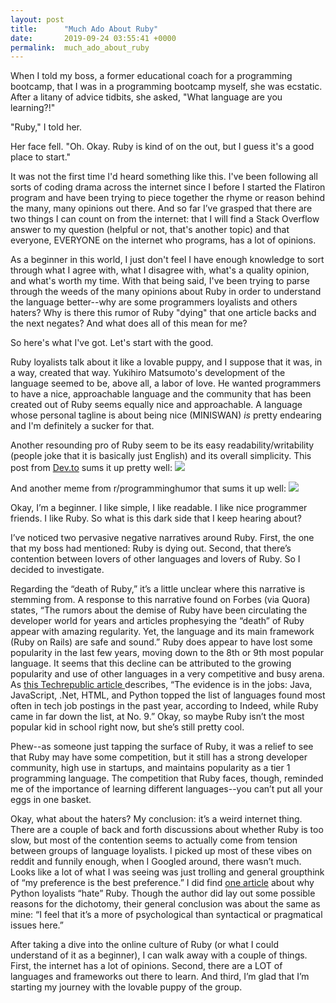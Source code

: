 ```yaml
---
layout: post
title:      "Much Ado About Ruby"
date:       2019-09-24 03:55:41 +0000
permalink:  much_ado_about_ruby
---
```



When I told my boss, a former educational coach for a programming bootcamp, that I was in a programming bootcamp myself, she was ecstatic. After a litany of advice tidbits, she asked, "What language are you learning?!"

"Ruby," I told her. 

Her face fell. "Oh. Okay. Ruby is kind of on the out, but I guess it's a good place to start."

It was not the first time I'd heard something like this. I've been following all sorts of coding drama across the internet since I before I started the Flatiron program and have been trying to piece together the rhyme or reason behind the many, many opinions out there. And so far I’ve grasped that there are two things I can count on from the internet: that I will find a Stack Overflow answer to my question (helpful or not, that's another topic) and that everyone, EVERYONE on the internet who programs, has a lot of opinions. 

As a beginner in this world, I just don't feel I have enough knowledge to sort through what I agree with, what I disagree with, what's a quality opinion, and what's worth my time. With that being said, I've been trying to parse through the weeds of the many opinions about Ruby in order to understand the language better--why are some programmers loyalists and others haters? Why is there this rumor of Ruby "dying" that one article backs and the next negates? And what does all of this mean for me? 

So here's what I've got. Let's start with the good. 

Ruby loyalists talk about it like a lovable puppy, and I suppose that it was, in a way, created that way. Yukihiro Matsumoto's development of the language seemed to be, above all, a labor of love. He wanted programmers to have a nice, approachable language and the community that has been created out of Ruby seems equally nice and approachable. A language whose personal tagline is about being nice (MINISWAN) *is* pretty endearing and I'm definitely a sucker for that. 

Another resounding pro of Ruby seem to be its easy readability/writability (people joke that it is basically just English) and its overall simplicity. This post from [Dev.to](http://https://dev.to/zalom/comment/494c) sums it up pretty well: ![](http://https://drive.google.com/file/d/15NQ2v1RXX49FUTrEYrIHC59JsoWXbi4l/view?usp=sharing)

And another meme from r/programminghumor that sums it up well:
![](https://drive.google.com/file/d/1aN9wbZnpnDnxVtRaDsxfw8JzVhgAPoTR/view?usp=sharing)

Okay, I’m a beginner. I like simple, I like readable. I like nice programmer friends. I like Ruby. So what is this dark side that I keep hearing about?

I’ve noticed two pervasive negative narratives around Ruby. First, the one that my boss had mentioned: Ruby is dying out. Second, that there’s contention between lovers of other languages and lovers of Ruby. So I decided to investigate. 

Regarding the “death of Ruby,” it’s a little unclear where this narrative is stemming from. A response to this narrative found on Forbes (via Quora) states, “The rumors about the demise of Ruby have been circulating the developer world for years and articles prophesying the “death” of Ruby appear with amazing regularity. Yet, the language and its main framework (Ruby on Rails) are safe and sound.” Ruby does appear to have lost some popularity in the last few years, moving down to the 8th or 9th most popular language. It seems that this decline can be attributed to the growing popularity and use of other languages in a very competitive and busy arena. As [this Techrepublic article ](http://https://www.techrepublic.com/article/the-death-of-ruby-developers-should-learn-these-languages-instead/) describes, “The evidence is in the jobs: Java, JavaScript, .Net, HTML, and Python topped the list of languages found most often in tech job postings in the past year, according to Indeed, while Ruby came in far down the list, at No. 9.” Okay, so maybe Ruby isn’t the most popular kid in school right now, but she’s still pretty cool. 

Phew--as someone just tapping the surface of Ruby, it was a relief to see that Ruby may have some competition, but it still has a strong developer community, high use in startups, and maintains popularity as a tier 1 programming language. The competition that Ruby faces, though, reminded me of the importance of learning different languages--you can’t put all your eggs in one basket. 

Okay, what about the haters? My conclusion: it’s a weird internet thing. There are a couple of back and forth discussions about whether Ruby is too slow, but most of the contention seems to actually come from tension between groups of language loyalists. I picked up most of these vibes on reddit and funnily enough, when I Googled around, there wasn’t much. Looks like a lot of what I was seeing was just trolling and general groupthink of “my preference is the best preference.” I did find [one article](http://https://medium.com/@jochasinga/why-pythonians-hate-ruby-on-rails-dbfef9ff56a) about why Python loyalists “hate” Ruby. Though the author did lay out some possible reasons for the dichotomy, their general conclusion was about the same as mine: “I feel that it’s a more of psychological than syntactical or pragmatical issues here.” 

After taking a dive into the online culture of Ruby (or what I could understand of it as a beginner), I can walk away with a couple of things. First, the internet has a lot of opinions. Second, there are a LOT of languages and frameworks out there to learn. And third, I’m glad that I’m starting my journey with the lovable puppy of the group. 

